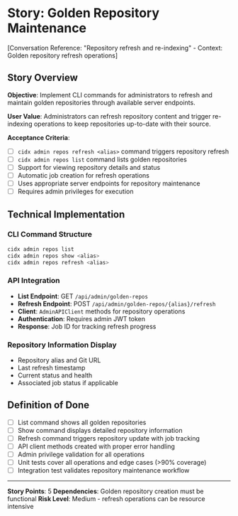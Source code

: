 # Story: Golden Repository Maintenance

[Conversation Reference: "Repository refresh and re-indexing" - Context: Golden repository refresh operations]

## Story Overview

**Objective**: Implement CLI commands for administrators to refresh and maintain golden repositories through available server endpoints.

**User Value**: Administrators can refresh repository content and trigger re-indexing operations to keep repositories up-to-date with their source.

**Acceptance Criteria**:
- [ ] `cidx admin repos refresh <alias>` command triggers repository refresh
- [ ] `cidx admin repos list` command lists golden repositories
- [ ] Support for viewing repository details and status
- [ ] Automatic job creation for refresh operations
- [ ] Uses appropriate server endpoints for repository maintenance
- [ ] Requires admin privileges for execution

## Technical Implementation

### CLI Command Structure
```bash
cidx admin repos list
cidx admin repos show <alias>
cidx admin repos refresh <alias>
```

### API Integration
- **List Endpoint**: GET `/api/admin/golden-repos`
- **Refresh Endpoint**: POST `/api/admin/golden-repos/{alias}/refresh`
- **Client**: `AdminAPIClient` methods for repository operations
- **Authentication**: Requires admin JWT token
- **Response**: Job ID for tracking refresh progress

### Repository Information Display
- Repository alias and Git URL
- Last refresh timestamp
- Current status and health
- Associated job status if applicable

## Definition of Done
- [ ] List command shows all golden repositories
- [ ] Show command displays detailed repository information
- [ ] Refresh command triggers repository update with job tracking
- [ ] API client methods created with proper error handling
- [ ] Admin privilege validation for all operations
- [ ] Unit tests cover all operations and edge cases (>90% coverage)
- [ ] Integration test validates repository maintenance workflow

---

**Story Points**: 5
**Dependencies**: Golden repository creation must be functional
**Risk Level**: Medium - refresh operations can be resource intensive